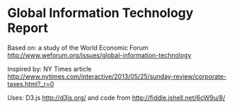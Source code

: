 Global Information Technology Report
===

Based on: a study of the World Economic Forum http://www.weforum.org/issues/global-information-technology

Inspired by: NY Times article http://www.nytimes.com/interactive/2013/05/25/sunday-review/corporate-taxes.html?_r=0

Uses: D3.js http://d3js.org/ and code from http://fiddle.jshell.net/6cW9u/8/
